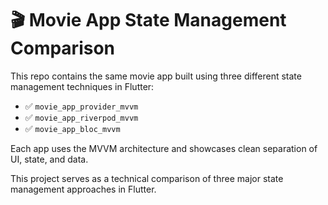 # 🎬 Movie App State Management Comparison

This repo contains the same movie app built using three different state management techniques in Flutter:

- ✅ `movie_app_provider_mvvm`
- ✅ `movie_app_riverpod_mvvm`
- ✅ `movie_app_bloc_mvvm`

Each app uses the MVVM architecture and showcases clean separation of UI, state, and data.

This project serves as a technical comparison of three major state management approaches in Flutter.
